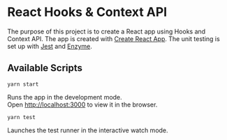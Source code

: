 # React Hooks & Context API

The purpose of this project is to create a React app using Hooks and Context API. The app is created with [Create React App](https://github.com/facebook/create-react-app). The unit testing is set up with [Jest](https://jestjs.io/) and [Enzyme](https://enzymejs.github.io/enzyme/).

## Available Scripts

`yarn start`

Runs the app in the development mode.<br />
Open [http://localhost:3000](http://localhost:3000) to view it in the browser.

`yarn test`

Launches the test runner in the interactive watch mode.<br />
